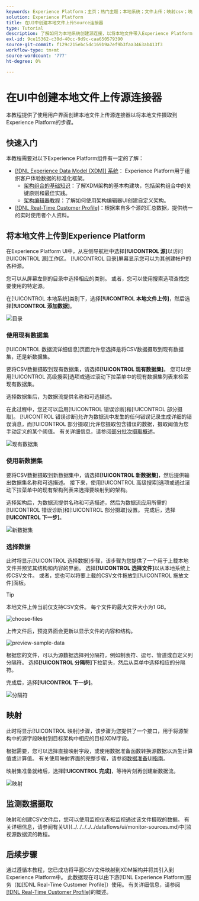 ```yaml
---
keywords: Experience Platform；主页；热门主题；本地系统；文件上传；映射csv；映射csv文件；将csv文件映射到xdm；将csv映射到xdm；用户界面指南；
solution: Experience Platform
title: 在UI中创建本地文件上传Source连接器
type: Tutorial
description: 了解如何为本地系统创建源连接，以将本地文件带入Experience Platform
exl-id: 9ce15362-c30d-40cc-9d9c-caa650579390
source-git-commit: f129c215ebc5dc169b9a7ef9b3faa3463ab413f3
workflow-type: tm+mt
source-wordcount: '777'
ht-degree: 0%

---
```


# 在UI中创建本地文件上传源连接器

本教程提供了使用用户界面创建本地文件上传源连接器以将本地文件摄取到Experience Platform的步骤。

## 快速入门

本教程需要对以下Experience Platform组件有一定的了解：

* [[!DNL Experience Data Model (XDM)] 系统](../../../../../xdm/home.md)： Experience Platform用于组织客户体验数据的标准化框架。
   * [架构组合的基础知识](../../../../../xdm/schema/composition.md)：了解XDM架构的基本构建块，包括架构组合中的关键原则和最佳实践。
   * [架构编辑器教程](../../../../../xdm/tutorials/create-schema-ui.md)：了解如何使用架构编辑器UI创建自定义架构。
* [[!DNL Real-Time Customer Profile]](../../../../../profile/home.md)：根据来自多个源的汇总数据，提供统一的实时使用者个人资料。

## 将本地文件上传到Experience Platform

在Experience Platform UI中，从左侧导航栏中选择&#x200B;**[!UICONTROL 源]**&#x200B;以访问[!UICONTROL 源]工作区。 [!UICONTROL 目录]屏幕显示您可以为其创建帐户的各种源。

您可以从屏幕左侧的目录中选择相应的类别。 或者，您可以使用搜索选项查找您要使用的特定源。

在[!UICONTROL 本地系统]类别下，选择&#x200B;**[!UICONTROL 本地文件上传]**，然后选择&#x200B;**[!UICONTROL 添加数据]**。

![目录](../../../../images/tutorials/create/local/catalog.png)

### 使用现有数据集

[!UICONTROL 数据流详细信息]页面允许您选择是将CSV数据摄取到现有数据集，还是新数据集。

要将CSV数据摄取到现有数据集，请选择&#x200B;**[!UICONTROL 现有数据集]**。 您可以使用[!UICONTROL 高级搜索]选项或通过滚动下拉菜单中的现有数据集列表来检索现有数据集。

选择数据集后，为数据流提供名称和可选描述。

在此过程中，您还可以启用[!UICONTROL 错误诊断]和[!UICONTROL 部分摄取]。 [!UICONTROL 错误诊断]允许为数据流中发生的任何错误记录生成详细的错误消息，而[!UICONTROL 部分摄取]允许您摄取包含错误的数据，摄取阈值为您手动定义的某个阈值。 有关详细信息，请参阅[部分批次摄取概述](../../../../../ingestion/batch-ingestion/partial.md)。

![现有数据集](../../../../images/tutorials/create/local/existing-dataset.png)

### 使用新数据集

要将CSV数据摄取到新数据集中，请选择&#x200B;**[!UICONTROL 新数据集]**，然后提供输出数据集名称和可选描述。 接下来，使用[!UICONTROL 高级搜索]选项或通过滚动下拉菜单中的现有架构列表来选择要映射到的架构。

选择架构后，为数据流提供名称和可选描述，然后为数据流应用所需的[!UICONTROL 错误诊断]和[!UICONTROL 部分摄取]设置。 完成后，选择&#x200B;**[!UICONTROL 下一步]**。

![新数据集](../../../../images/tutorials/create/local/new-dataset.png)

### 选择数据

此时将显示[!UICONTROL 选择数据]步骤，该步骤为您提供了一个用于上载本地文件并预览其结构和内容的界面。 选择&#x200B;**[!UICONTROL 选择文件]**&#x200B;以从本地系统上传CSV文件。 或者，您也可以将要上载的CSV文件拖放到[!UICONTROL 拖放文件]面板。

>[!TIP]
>
>本地文件上传当前仅支持CSV文件。 每个文件的最大文件大小为1 GB。

![choose-files](../../../../images/tutorials/create/local/choose-files.png)

上传文件后，预览界面会更新以显示文件的内容和结构。

![preview-sample-data](../../../../images/tutorials/create/local/preview-sample-data.png)

根据您的文件，可以为源数据选择列分隔符，例如制表符、逗号、管道或自定义列分隔符。 选择&#x200B;**[!UICONTROL 分隔符]**&#x200B;下拉箭头，然后从菜单中选择相应的分隔符。

完成后，选择&#x200B;**[!UICONTROL 下一步]**。

![分隔符](../../../../images/tutorials/create/local/delimiter.png)

## 映射

此时将显示[!UICONTROL 映射]步骤，该步骤为您提供了一个接口，用于将源架构中的源字段映射到目标架构中相应的目标XDM字段。

根据需要，您可以选择直接映射字段，或使用数据准备函数转换源数据以派生计算值或计算值。 有关使用映射界面的完整步骤，请参阅[数据准备UI指南](../../../../../data-prep/ui/mapping.md)。

映射集准备就绪后，选择&#x200B;**[!UICONTROL 完成]**，等待片刻再创建新数据流。

![映射](../../../../images/tutorials/create/local/mapping.png)

## 监测数据摄取

映射和创建CSV文件后，您可以使用监视仪表板监视通过该文件摄取的数据。 有关详细信息，请参阅有关UI](../../../../../dataflows/ui/monitor-sources.md)中[监视源数据流的教程。

## 后续步骤

通过遵循本教程，您已成功将平面CSV文件映射到XDM架构并将其引入到Experience Platform中。 此数据现在可以由下游[!DNL Experience Platform]服务（如[!DNL Real-Time Customer Profile]）使用。 有关详细信息，请参阅[[!DNL Real-Time Customer Profile]](../../../../../profile/home.md)的概述。
